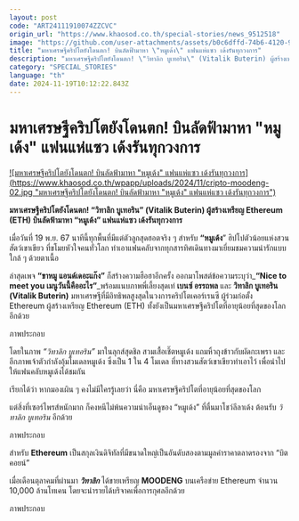 ```yaml
---
layout: post
code: "ART24111910074ZZCVC"
origin_url: "https://www.khaosod.co.th/special-stories/news_9512518"
image: "https://github.com/user-attachments/assets/b0c6dffd-74b6-4120-9d0e-bb4e99ac5fbb"
title: "มหาเศรษฐีคริปโตยังโดนตก! บินลัดฟ้ามาหา \"หมูเด้ง\" แฟนแห่แซว เด้งรันทุกวงการ"
description: "มหาเศรษฐีคริปโตยังโดนตก! \"วิทาลิก บูเทอริน\" (Vitalik Buterin) ผู้สร้างเหรียญ Ethereum (ETH) บินลัดฟ้ามาหา \"หมูเด้ง\" แฟนแห่แซว เด้งรันทุกวงการ"
category: "SPECIAL_STORIES"
language: "th"
date: 2024-11-19T10:12:22.843Z
---
```


# มหาเศรษฐีคริปโตยังโดนตก! บินลัดฟ้ามาหา "หมูเด้ง" แฟนแห่แซว เด้งรันทุกวงการ

[![มหาเศรษฐีคริปโตยังโดนตก! บินลัดฟ้ามาหา "หมูเด้ง" แฟนแห่แซว เด้งรันทุกวงการ](https://www.khaosod.co.th/wpapp/uploads/2024/11/cripto-moodeng-02.jpg "มหาเศรษฐีคริปโตยังโดนตก! บินลัดฟ้ามาหา "หมูเด้ง" แฟนแห่แซว เด้งรันทุกวงการ")](https://www.khaosod.co.th/wpapp/uploads/2024/11/cripto-moodeng-02.jpg)

**มหาเศรษฐีคริปโตยังโดนตก! “วิทาลิก บูเทอริน” (Vitalik Buterin) ผู้สร้างเหรียญ Ethereum (ETH) บินลัดฟ้ามาหา “หมูเด้ง” แฟนแห่แซว เด้งรันทุกวงการ**

เมื่อวันที่ 19 พ.ย. 67 นาทีนี้ทุกพื้นที่มีแต่ตัวลูกสุดฮอตจริง ๆ สำหรับ **“หมูเด้ง**” ฮิปโปตัวน้อยแห่งสวนสัตว์เขาเขียว ที่ขโมยหัวใจคนทั่วโลก ทำเอาแฟนคลับจากทุกสารทิศเดินทางมาเยี่ยมชมความน่ารักแบบใกล้ ๆ ด้วยตาเนื้อ

ล่าสุดเพจ **“ขาหมู แอนด์เดอะแก๊ง”** ก็สร้างความฮือฮาอีกครั้ง ออกมาโพสต์ข้อความระบุว่า_**“Nice to meet you เมนูวันนี้คืออะไร”**_พร้อมแนบภาพพี่เลี้ยงสุดเท่ **เบนซ์ อรรถพล** และ **วิทาลิก บูเทอริน (Vitalik Buterin)** มหาเศรษฐีที่มีอิทธิพลสูงสุดในวงการคริปโตเคอร์เรนซี ผู้ร่วมก่อตั้ง Ethereum ผู้สร้างเหรียญ Ethereum (ETH) ทั้งยังเป็นมหาเศรษฐีคริปโตที่อายุน้อยที่สุดของโลกอีกด้วย

ภาพประกอบ

โดยในภาพ _“วิทาลิก บูเทอริน”_ มาในลุกส์สุดชิล สวมเสื้อเชิ๊ตหมูเด้ง แถมหิ้วถุงข้าวกับผัดกะเพรา และอีกภาพเจ้าตัวกำลังอุ้มโมเดลหมูเด้ง ซึ่งเป็น 1 ใน 4 โมเดล ที่ทางสวนสัตว์เขาเขียวทำเอาไว้ เพื่อนำไปให้แฟนคลับหมูเด้งได้ชมกัน

เรียกได้ว่า หากมองเผิน ๆ คงไม่มีใครรู้เลยว่า นี่คือ มหาเศรษฐีคริปโตที่อายุน้อยที่สุดของโลก

แต่สิ่งที่เซอร์ไพรส์หนักมาก ก็คงหนีไม่พ้นความน่าเอ็นดูของ “หมูเด้ง” ที่ตื่นมาโชว์ลีลาเด้ง ต้อนรับ _วิทาลิก บูเทอริน_ อีกด้วย

ภาพประกอบ

สำหรับ **Ethereum** เป็นสกุลเงินดิจิทัลที่มีขนาดใหญ่เป็นอันดับสองตามมูลค่าราคาตลาดรองจาก “บิตคอยน์”

เมื่อเดือนตุลาคมที่ผ่านมา _**วิทาลิก**_ ได้ขายเหรียญ **MOODENG** บนเครือข่าย Ethereum จำนวน 10,000 ล้านโทเคน โดยจะนำรายได้บริจาคเพื่อการกุศลอีกด้วย

ภาพประกอบ

